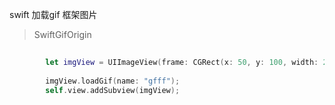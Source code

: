 swift 加载gif 框架图片



> SwiftGifOrigin



```swift
        
        let imgView = UIImageView(frame: CGRect(x: 50, y: 100, width: 280, height: 200));
        
        imgView.loadGif(name: "gfff");
        self.view.addSubview(imgView);
```


